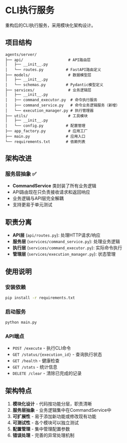 # CLI执行服务

重构后的CLI执行服务，采用模块化架构设计。

## 项目结构

```
agents/server/
├── api/                    # API路由层
│   ├── __init__.py
│   └── routes.py          # FastAPI路由定义
├── models/                 # 数据模型层
│   ├── __init__.py
│   └── schemas.py         # Pydantic模型定义
├── services/               # 业务逻辑层
│   ├── __init__.py
│   ├── command_executor.py  # 命令执行服务
│   ├── command_service.py   # 命令业务逻辑服务（新增）
│   └── execution_manager.py # 执行管理器
├── utils/                  # 工具模块
│   ├── __init__.py
│   └── config.py          # 配置管理
├── app_factory.py          # 应用工厂
├── main.py                # 应用入口
└── requirements.txt       # 依赖列表
```

## 架构改进

### 服务层抽象 ✅
- **CommandService** 类封装了所有业务逻辑
- API路由现在只负责接收请求和返回响应
- 业务逻辑与API层完全解耦
- 支持更易于单元测试

## 职责分离
- **API层** (`api/routes.py`): 处理HTTP请求/响应
- **服务层** (`services/command_service.py`): 处理业务逻辑
- **执行层** (`services/command_executor.py`): 实际命令执行
- **管理层** (`services/execution_manager.py`): 状态管理

## 使用说明

### 安装依赖
```bash
pip install -r requirements.txt
```

### 启动服务
```bash
python main.py
```

### API端点

- `POST /execute` - 执行CLI命令
- `GET /status/{execution_id}` - 查询执行状态
- `GET /health` - 健康检查
- `GET /stats` - 统计信息
- `DELETE /clear` - 清除已完成的记录

## 架构特点

1. **模块化设计** - 代码按功能分层，职责清晰
2. **服务层抽象** - 业务逻辑集中在CommandService中
3. **可扩展性** - 易于添加新功能或修改现有功能
4. **可测试性** - 各个模块可以独立测试
5. **配置管理** - 集中管理配置参数
6. **错误处理** - 完善的异常处理机制